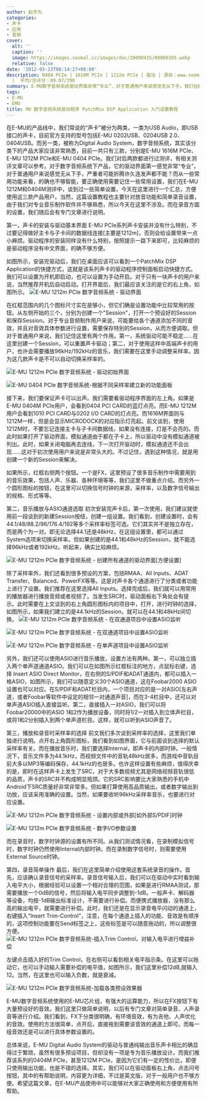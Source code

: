 ```yaml
---
author: 赵宇为
categories:
- 声卡
- 应用
- 音频
cover:
  alt: ''
  caption: ''
  image: https://images.soomal.cc/images/doc/20090415/00000385.webp
  relative: false
date: '2012-03-23T08:14:27+08:00'
description: 0404 PCIe | 1616M PCIe | 1212m PCIe | 驱动 | 源自：www.soomal.com | 版权：原创
  |  平均/总评分：09.07/390
summary: E-MU数字音频系统驱动界面非常“专业”，对于普通用户来说感觉无从下手。我们在E-MU 1212M和0404M测评中，曾谈到过一些简单设置，今天在这里进行一个汇总，方便使用这三款产品用户。当然，这篇设置教程也主要针对放音功能和简单录音设置。
tags:
- E-MU
- EMU
title: MU 数字音频系统驱动程序 PatchMix DSP Application 入门设置教程
---
```


在E-MU的产品线中，我们常说的“声卡”被分为两类，一类为USB Audio，即USB接口的声卡，目前官方支持的型号包括E-MU 0202USB、0204USB 2.0、0404USB。而另一类，被称为Digital Audio System，数字音频系统，其实该分类下的产品大家应该非常熟悉，目前一共只有三款，分别是E-MU 1616M PCIe、E-MU 1212M PCIe和E-MU 0404 PCIe。我们对后两款都进行过测评，有相关测评文章可以参考。对于数字音频系统下产品，它的驱动界面第一感觉非常“专业”，对于普通用户来说感觉无从下手，严重者可能折腾许久连发声都不能？而从一些常用功能来看，的确也不够智能，要正确使用需要记住一些常用设置，我们在E-MU 1212M和0404M测评中，谈到过一些简单设置，今天在这里进行一个汇总，方便使用这三款产品用户。当然，这篇设置教程也主要针对放音功能和简单录音设置，由于我们对专业音乐制作软件并不够熟悉，所以今天在这里不涉及。而在录音方面的设置，我们随后会有专门文章进行说明。

第一，声卡的安装与驱动基本界面
E-MU PCIe系列声卡安装并没有什么特别，不过要记得做好主卡与子卡间的数据线连接[主要是1212m]，否则会给设置带来一点小麻烦。驱动程序的安装同样没有什么特别，按照提示一路下来即可，比较麻烦的是驱动程序没有中文界面，的确不够方便。

如图所示，安装完驱动后，我们在桌面应该可以看到一个PatchMix DSP Application的快捷方式，这就是该系列声卡的驱动程序控制面板启动快捷方式。我们可以设置为开机即启动，也可以设置为手动开启。对于只有一块声卡的用户来说，当然推荐开机后自动启动。打开界面后，我们最应该关注的是它的右上角，如图所示。
![E-MU 1212m PCIe 数字音频系统 - 驱动界面](https://images.soomal.cc/images/doc/20120322/00018064.webp)




在红框范围内的几个图标尺寸实在是够小，但它们确是设置功能中比较常用的按钮。从左侧开始的三个，分别为创建一个"Session"，打开一个预设好的Session和保存Session。对于专业音频制作用户来说，可能要给各个通道添加不同的音效，并且对音效具体参数进行设置，需要保存特别的Session，从而方便调取。但对于普通用户来说，我们记住这里有两个作用。第一，系统驱动可能不稳定……在这里创建一个Session，可以重置声卡驱动；第二，对于使用这样中高端声卡的用户，也许会需要播放96kHz/192kHz的音乐，我们需要在这里手动调整采样率。因为这几款声卡是不可以自动切换采样率的。

![E-MU 1212m PCIe 数字音频系统 - 驱动初始界面](https://images.soomal.cc/images/doc/20120210/00016621.webp)




![E-MU 0404 PCIe 数字音频系统-根据不同采样率建立新的功能面板](https://images.soomal.cc/images/doc/20111018/00014185.webp)




接下来，我们要保证声卡可以出声。我们需要看驱动程序界面的左上角。如果是E-MU 0404M PCIe用户，会看到0404 PCI CARD的蓝灯点亮。而E-MU 1212M用户会看到1010 PCI CARD与0202 I/O CARD的灯点亮。而1616M界面则与1212M一样，但是会显示MICRODOCK的对应指示灯亮起。前文谈到，使用1212M时，不要忘记连接主卡与子卡间数据线，如果没有连接，灯是不会亮的。而此时如果打开了驱动界面，模拟通道由于都在子卡上，所以驱动中没有模拟通道被列出。此时，如果关闭电脑再去连线，下一次打开驱动时，模拟通道还不会出现……这对于初次使用用户来说是非常头大的。不过记住，遇到这种情况，就是用创建一个新的Session来解决。

如果所示，红框右侧两个按钮。一个是FX，这里预设了很多音乐制作中需要用到的音乐效果，包括人声、乐器、各种环境等等，我们这里不做重点介绍。而另外一个圆形图标的按钮，在这里可以切换信号时钟的来源，采样率，以及数字信号输出的规格、形式等等。

第二，音乐播放与ASIO通道选取
初次安装完声卡后，第一次使用，我们建议就使用前一段谈到的新建Session按纽，创建一组设置。我们看到，创建设置时，会有44.1/48/88.2/96/176.4/192等多个采样率标签可选。它们其实并不是独立存在，而是两个为一对。即无论选择44.1还是48kHz，在这组设置里，都可以通过System选项来切换采样率。但如果创建的是44.1和48kHz的Session，就不能选择96kHz或者192kHz。听起来，确实比较麻烦。

![E-MU 1212m PCIe 数字音频系统 - 创建所有通道的驱动界面[方便设置]](https://images.soomal.cc/images/doc/20120210/00016622.webp)




除了采样率外，我们还看到很多预设的方案，包括RMAA、All Inputs、ADAT Transfer、Balanced、PowerFX等等。这是对声卡各个通道进行了分类或者功能上进行了设置。我们推荐在这里选择All Inputs。选择完成后，我们就可以用常用的播放器进行播放音频或者视频了。当发生SRC时，驱动面板右下角处会有提示。此时需要在上文谈到的右上角圆形图标内的项目中，打开，进行时钟的选择，如图所示，如果我们建立的是44.1kHz的Session，就可以在44.1和48kHz间切换。
![E-MU 1212m PCIe 数字音频系统 - 在双通道项目中设置ASIO监听](https://images.soomal.cc/images/doc/20120210/00016624.webp)




![E-MU 1212m PCIe 数字音频系统 - 在双通道项目中设置ASIO监听](https://images.soomal.cc/images/doc/20120210/00016625.webp)




![E-MU 1212m PCIe 数字音频系统 - 在单声道项目中设置ASIO监听](https://images.soomal.cc/images/doc/20120210/00016626.webp)




另外，我们还可以使用ASIO进行音乐播放，设置方法有两种。第一，可以独立插入两个单声道通道ASIO。我们可以在如图所示红框标注的地方，点鼠标右键，选择 Insert ASIO Direct Monitor，在右侧的S/PDIF和ADAT通道内，都可以插入一格ASIO，如图所示，我们可以随意定义30个ASIO通道，这在Foobar2000 ASIO设置也可以对应。在S/PDIF和ADAT栏目内，一个项目对应的是一对ASIO[左右声道，或者Foobar等软件中设定的相邻一对通道声音]，而在3-4栏目中，还可以对单声道ASIO插入直接监听。第二，直接插入一对ASIO，我们可以将Foobar20000中的ASIO 1和2作为播放设备，同时将1/2一对插入到立体声栏目，或将1和2分别插入到两个单声道栏目。这样，就可以听到ASIO声音了。


第三，播放和录音时采样率的选择
前文我们多次谈到采样率的选择，这里我们单独进行说明。点开右上角圆形图标，我们看到如图界面，它与前面谈到选择的默认采样率有关。而在播放音乐时，我们要选择Internal，即声卡的内部时钟。一般情况下，音乐文件多为44.1kHz，而视频文件中的音轨48kHz居多，而游戏中音轨目前大多以MP3等编码保存，44.1kHz的也居多。也许这样设置有些麻烦，值得庆幸的是，即时在这样声卡上发生了SRC，对于大多数视频尤其是网络视频音轨很低的品质，声卡的SRC并不构成明显瓶颈。它的SRC影响要比大家熟悉的手机中Android下SRC质量好非常非常多。但如果打算使用高品质输出，或者数字输出到功放，应该采用准确的设置。当然，如果要收听96kHz采样率音乐，也要进行对应设置。

![E-MU 1212m PCIe 数字音频系统 - 设置内部或外部[如外部S/PDIF]时钟](https://images.soomal.cc/images/doc/20120210/00016627.webp)




![E-MU 1212m PCIe 数字音频系统 - 数字I/O参数设置](https://images.soomal.cc/images/doc/20120210/00016628.webp)




而在录音时，数字时钟源的设置有所不同。从我们测试情况看，在录制模拟信号时，数字时钟仍然使用Internal内部时钟。而在录制数字信号时，则需要使用External Source时钟。

第四，录音简单操作
最后，我们在这里简单介绍使用这套系统录音的操作。首先，应该确认录音信号的采样率。录音信号输入后，我们可以在驱动中实时看到输入电平大小，根据经验可以设置一个相对合理的范围，如果是进行RMAA测试，那需要播放一个0dB的信号，然后将输入电平同步调整到-1dB。一般声卡、解码器等设备，均按-1dB输出标准设计，不需要进行补偿。而便携式播放器，没有那么高的输出电平，就需要进行补偿。此时，我们还是在显示录音电平闪动的通道上，右键插入"Insert Trim-Control"，注意，在每个通道上插入的功能、音效是有顺序的，这项控制功能要在Send标签之上，这些标签是可以随意拖动的，所以调整很方便。
![E-MU 1212m PCIe 数字音频系统-插入Trim Control，对输入电平进行增益补偿](https://images.soomal.cc/images/doc/20120322/00018066.webp)




左键点击插入好的Trim Control，在右侧可以看到相关电平指示条。在这里可以拖动它，也可以手动输入需要补偿的电平值，如图所示，我们这里补偿12dB,就输入12。当然，在这里也可以输入负数，就是衰减。

![E-MU 1212m PCIe 数字音频系统-加载各类预设效果器](https://images.soomal.cc/images/doc/20120322/00018065.webp)




E-MU数字音频系统使用的E-MU芯片组，有强大的运算能力，所以在FX按钮下有大量预设好的音效。我们这里只做简单说明，以后有专门文章对简单录音、人声录音等进行介绍。我们看到，FX下分类很明确，有环境音效，有为吉他、人声优化的音效。使用的方法很简单，点开后，直接拖到需要该音效的通道上即可。而每一组音效还是可以进行具体参数设置的。

总体来说，E-MU Digital Audio System的驱动与普通纯输出音乐声卡相比的确显得过于繁琐，虽然有很多预设项目，但却没有一项是专为音乐播放设计。而我们推荐该系列的0404M PCIe，甚至1212M PCIe，是因为它们有一定的性价比，即便只使用输出功能，也是不错的选择。其实，我们可以在驱动面板右上角，点击问号按钮，其中的有帮助说明，内容更为详细，不过是英文版，对于一般用户也不够方便。希望这篇文章，在E-MU产品使用中可以能够对大家正确使用和方便使用有所帮助。